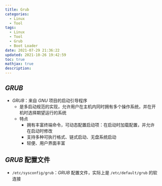 ```yaml
---
title: Grub
categories:
  - Linux
  - Tool
tags:
  - Linux
  - Tool
  - Grub
  - Boot Loader
date: 2021-07-29 21:36:22
updated: 2021-10-26 19:42:59
toc: true
mathjax: true
description: 
---
```


##	*GRUB*

-	*GRUB*：来自 *GNU* 项目的启动引导程序
	-	是多启动规范的实现，允许用户在主机内同时拥有多个操作系统，并在开机时选择期望运行的系统
	-	特点
		-	拥有丰富终端命令，可动态配置启动项：在启动时加载配置，并允许在启动时修改
		-	支持多种可执行格式、链式启动、无盘系统启动
		-	轻便、用户界面丰富

##	*GRUB* 配置文件

-	`/etc/sysconfig/grub`：*GRUB* 配置文件，实际上是 `/etc/default/grub` 的软连接
